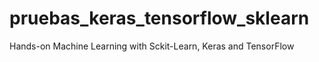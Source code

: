 # pruebas_keras_tensorflow_sklearn
Hands-on Machine Learning with Sckit-Learn, Keras and TensorFlow
